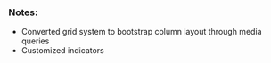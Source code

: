 ### Notes:
- Converted grid system to bootstrap column layout through media queries
- Customized indicators
